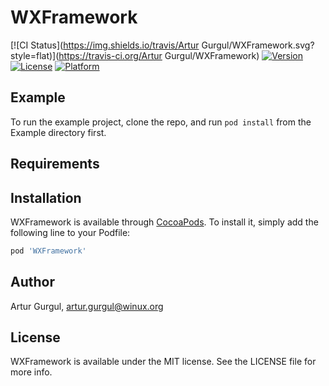 # WXFramework

[![CI Status](https://img.shields.io/travis/Artur Gurgul/WXFramework.svg?style=flat)](https://travis-ci.org/Artur Gurgul/WXFramework)
[![Version](https://img.shields.io/cocoapods/v/WXFramework.svg?style=flat)](https://cocoapods.org/pods/WXFramework)
[![License](https://img.shields.io/cocoapods/l/WXFramework.svg?style=flat)](https://cocoapods.org/pods/WXFramework)
[![Platform](https://img.shields.io/cocoapods/p/WXFramework.svg?style=flat)](https://cocoapods.org/pods/WXFramework)

## Example

To run the example project, clone the repo, and run `pod install` from the Example directory first.

## Requirements

## Installation

WXFramework is available through [CocoaPods](https://cocoapods.org). To install
it, simply add the following line to your Podfile:

```ruby
pod 'WXFramework'
```

## Author

Artur Gurgul, artur.gurgul@winux.org

## License

WXFramework is available under the MIT license. See the LICENSE file for more info.
